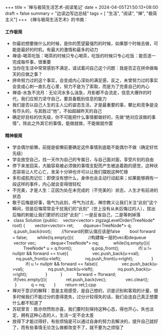 +++
title = '禅与极简生活艺术-阅读笔记'
date = 2024-04-05T21:50:13+08:00
draft = false
summary = "边读边写边总结"
tags = [ "生活",  "阅读", "禅", "极简主义"]
+++
《禅与极简生活艺术》的书摘：
#### 工作极简
- 你最初想要做什么的时候，是你的愿望最强烈的时候，如果那个时候去做，可能是最好的时机，有最大的激情和最多的动力
- 禅语-喝茶吃饭：喝茶的时候只专心喝茶，吃饭的时候只专心吃饭：能否逐一完成每件事，很重要
- 当你在生活中常常感到不满足，请试着问自己这个问题：我是否正在拼命做每天的应做之事？
- 拼命努力过的这个事实，会变成内心深处的满足感，反之，未曾努力过的事实会变成心刺一直扎在心里，努力不是为了索取，而是为了完善自己的内心
- 禅语-水急不流月：无论河水多么湍急，月影都不会流走，信息大爆炸的时代，我们应努力坚守自己，要具备甄别信息的能力
- 我们是否以自己人生的主人公的姿态生活，才是最重要的事，攀比和竞争是没有尽头的，与其胜过“他”，不如超越昨天的自己
- 确定好目标的优先级，你不可能把什么事情都做好的，先做“绝对应该做的事情”，除此之外其它的事情，能做就做，不能做就作罢
#### 精神极简
- 学会偶尔偷懒，前提是偷懒前要确定这件事情到底能不能偶尔不做（确定好优先级）
- 学会放空自己，找一天作为自己的专属日，与自己面对面，享受片刻的自由
- 停下来发回呆，大脑容易被必须做的事情支配而产生被追着跑的感觉，这种状态容易让人忙心亡，发呆十分钟也许可以让我们摆脱这种忙碌
- 多形成肌肉记忆：即使没有想什么，身体也会主动行动起来；如果能够拥有一段这样的事件，内心就会变得很轻松
- 不完美，才是人生：正因为处在未完成的（不完美的）状态，人生才有前进的状态
- 敢于后悔是好事，吸气为此刻，呼气为过去，禅宗教义让我们关注“此刻”这个瞬间，但是后悔常常会干扰我们的“此刻”（世上没有从未后悔过的人），拔出后悔的刺能让我们更好的过好“此刻”：一是反省自己，二是等刺掉落
-  class Solution {public:    vector<vector<int>> zigzagLevelOrder(TreeNode* root) {        vector<vector<int>> ret;        dqueue<TreeNode*> q;        q.push_back(root);        //forward的默认值应该是false        bool forward = false;        while(!q.empty()){            //构建每一层的vec和dequeue            vector<int> vec;            deque<TreeNode*> nq;            while(!q.empty()){                TreeNode* u = q.front();                q.pop_front();                if( u != nullptr && forward == true){                    vec.push_back(u->val);                    nq.push_front(u->left);                    nq.push_front(u->right);                }                if( u != nullptr && forward == false){                    vec.push_back(u->val);                    nq.push_back(u->left);                    nq.push_back(u->right);                }            }            forward = !forward;            if(!vec.empty()){                ret.push_back(vec);                vec.clear();            }            q = nq;        }        return ret;};cpp
- 禅对于意识的解释：意是主观感受，是自己想的，识是识别和客观的计量，很多时候我们不能过分的患得患失，过分计较得失的话，我们会连自己真正想要什么都不知道了
- 苏轼曾言：胜亦欣然败亦喜，我们要时刻保持这种心态，得也开心，失也淡定，拥有这种心态的人，生活一定不会太差
- 放得下才能过得好，有些烦恼是可以通过自身的努力去解决的，提升自己就好了，而有些事情无论怎么做都改变不了，就不要为之烦恼了